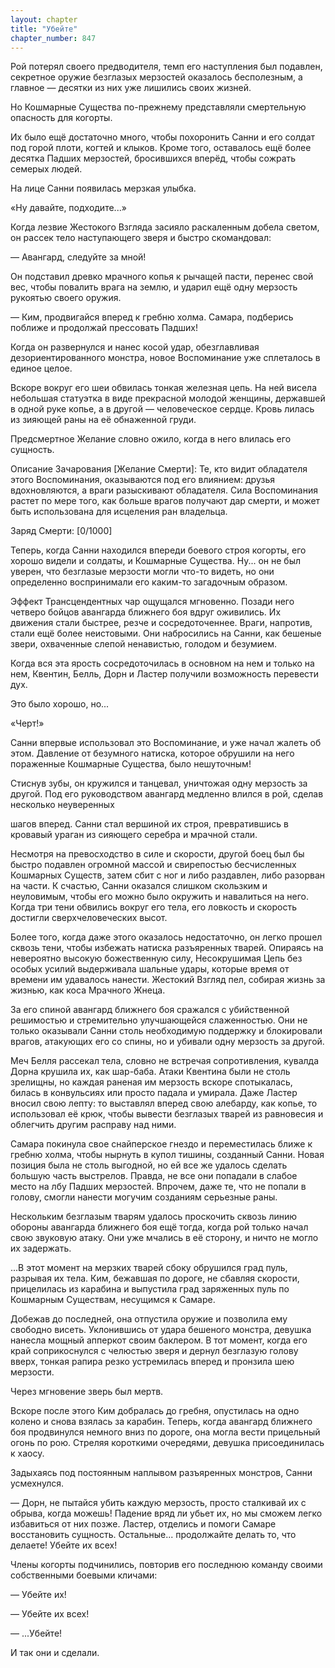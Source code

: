 ```yaml
---
layout: chapter
title: "Убейте"
chapter_number: 847
---
```


Рой потерял своего предводителя, темп его наступления был подавлен, секретное оружие безглазых мерзостей оказалось бесполезным, а главное — десятки из них уже лишились своих жизней.

Но Кошмарные Существа по-прежнему представляли смертельную опасность для когорты.

Их было ещё достаточно много, чтобы похоронить Санни и его солдат под горой плоти, когтей и клыков. Кроме того, оставалось ещё более десятка Падших мерзостей, бросившихся вперёд, чтобы сожрать семерых людей.

На лице Санни появилась мерзкая улыбка.

«Ну давайте, подходите...»

Когда лезвие Жестокого Взгляда засияло раскаленным добела светом, он рассек тело наступающего зверя и быстро скомандовал:

— Авангард, следуйте за мной!

Он подставил древко мрачного копья к рычащей пасти, перенес свой вес, чтобы повалить врага на землю, и ударил ещё одну мерзость рукоятью своего оружия.

— Ким, продвигайся вперед к гребню холма. Самара, подберись поближе и продолжай прессовать Падших!

Когда он развернулся и нанес косой удар, обезглавливая дезориентированного монстра, новое Воспоминание уже сплеталось в единое целое.

Вскоре вокруг его шеи обвилась тонкая железная цепь. На ней висела небольшая статуэтка в виде прекрасной молодой женщины, державшей в одной руке копье, а в другой — человеческое сердце. Кровь лилась из зияющей раны на её обнаженной груди.

Предсмертное Желание словно ожило, когда в него влилась его сущность.

Описание Зачарования [Желание Смерти]: Те, кто видит обладателя этого Воспоминания, оказываются под его влиянием: друзья вдохновляются, а враги разыскивают обладателя. Сила Воспоминания растет по мере того, как больше врагов получают дар смерти, и может быть использована для исцеления ран владельца.

Заряд Смерти: [0/1000]

Теперь, когда Санни находился впереди боевого строя когорты, его хорошо видели и солдаты, и Кошмарные Существа. Ну... он не был уверен, что безглазые мерзости могли что-то видеть, но они определенно воспринимали его каким-то загадочным образом.

Эффект Трансцендентных чар ощущался мгновенно. Позади него четверо бойцов авангарда ближнего боя вдруг оживились. Их движения стали быстрее, резче и сосредоточеннее. Враги, напротив, стали ещё более неистовыми. Они набросились на Санни, как бешеные звери, охваченные слепой ненавистью, голодом и безумием.

Когда вся эта ярость сосредоточилась в основном на нем и только на нем, Квентин, Белль, Дорн и Ластер получили возможность перевести дух.

Это было хорошо, но...

«Черт!»

Санни впервые использовал это Воспоминание, и уже начал жалеть об этом. Давление от безумного натиска, которое обрушили на него пораженные Кошмарные Существа, было нешуточным!

Стиснув зубы, он кружился и танцевал, уничтожая одну мерзость за другой. Под его руководством авангард медленно влился в рой, сделав несколько неуверенных

шагов вперед. Санни стал вершиной их строя, превратившись в кровавый ураган из сияющего серебра и мрачной стали.

Несмотря на превосходство в силе и скорости, другой боец был бы быстро подавлен огромной массой и свирепостью бесчисленных Кошмарных Существ, затем сбит с ног и либо раздавлен, либо разорван на части. К счастью, Санни оказался слишком скользким и неуловимым, чтобы его можно было окружить и навалиться на него. Когда три тени обвились вокруг его тела, его ловкость и скорость достигли сверхчеловеческих высот.

Более того, когда даже этого оказалось недостаточно, он легко прошел сквозь тени, чтобы избежать натиска разъяренных тварей. Опираясь на невероятно высокую божественную силу, Несокрушимая Цепь без особых усилий выдерживала шальные удары, которые время от времени им удавалось нанести. Жестокий Взгляд пел, собирая жизнь за жизнью, как коса Мрачного Жнеца.

За его спиной авангард ближнего боя сражался с убийственной решимостью и стремительно улучшающейся слаженностью. Они не только оказывали Санни столь необходимую поддержку и блокировали врагов, атакующих его со спины, но и убивали одну мерзость за другой.

Меч Белля рассекал тела, словно не встречая сопротивления, кувалда Дорна крушила их, как шар-баба. Атаки Квентина были не столь зрелищны, но каждая раненая им мерзость вскоре спотыкалась, билась в конвульсиях или просто падала и умирала. Даже Ластер вносил свою лепту: то выставлял вперед свою алебарду, как копье, то использовал её крюк, чтобы вывести безглазых тварей из равновесия и облегчить другим расправу над ними.

Самара покинула свое снайперское гнездо и переместилась ближе к гребню холма, чтобы нырнуть в купол тишины, созданный Санни. Новая позиция была не столь выгодной, но ей все же удалось сделать большую часть выстрелов. Правда, не все они попадали в слабое место на лбу Падших мерзостей. Впрочем, даже те, что не попали в голову, смогли нанести могучим созданиям серьезные раны.

Нескольким безглазым тварям удалось проскочить сквозь линию обороны авангарда ближнего боя ещё тогда, когда рой только начал свою звуковую атаку. Они уже мчались в её сторону, и ничто не могло их задержать.

...В этот момент на мерзких тварей сбоку обрушился град пуль, разрывая их тела. Ким, бежавшая по дороге, не сбавляя скорости, прицелилась из карабина и выпустила град заряженных пуль по Кошмарным Существам, несущимся к Самаре.

Добежав до последней, она отпустила оружие и позволила ему свободно висеть. Уклонившись от удара бешеного монстра, девушка нанесла мощный апперкот своим баклером. В тот момент, когда его край соприкоснулся с челюстью зверя и дернул безглазую голову вверх, тонкая рапира резко устремилась вперед и пронзила шею мерзости.

Через мгновение зверь был мертв.

Вскоре после этого Ким добралась до гребня, опустилась на одно колено и снова взялась за карабин. Теперь, когда авангард ближнего боя продвинулся немного вниз по дороге, она могла вести прицельный огонь по рою. Стреляя короткими очередями, девушка присоединилась к хаосу.

Задыхаясь под постоянным наплывом разъяренных монстров, Санни усмехнулся.

— Дорн, не пытайся убить каждую мерзость, просто сталкивай их с обрыва, когда можешь! Падение вряд ли убьет их, но мы сможем легко избавиться от них позже. Ластер, отделись и помоги Самаре восстановить сущность. Остальные... продолжайте делать то, что делаете! Убейте их всех!

Члены когорты подчинились, повторив его последнюю команду своими собственными боевыми кличами:

— Убейте их!

— Убейте их всех!

— ...Убейте!

И так они и сделали.
